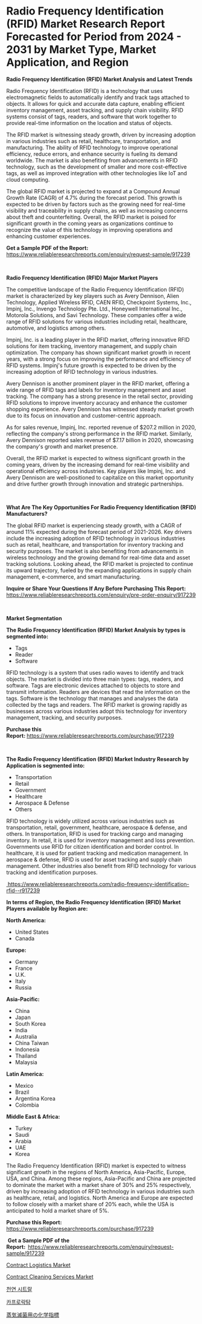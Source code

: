 <p><h1>Radio Frequency Identification (RFID) Market Research Report Forecasted for Period from 2024 -  2031 by Market Type, Market Application, and Region</h1></p><p><strong>Radio Frequency Identification (RFID) Market Analysis and Latest Trends</strong></p>
<p><p>Radio Frequency Identification (RFID) is a technology that uses electromagnetic fields to automatically identify and track tags attached to objects. It allows for quick and accurate data capture, enabling efficient inventory management, asset tracking, and supply chain visibility. RFID systems consist of tags, readers, and software that work together to provide real-time information on the location and status of objects.</p><p>The RFID market is witnessing steady growth, driven by increasing adoption in various industries such as retail, healthcare, transportation, and manufacturing. The ability of RFID technology to improve operational efficiency, reduce errors, and enhance security is fueling its demand worldwide. The market is also benefiting from advancements in RFID technology, such as the development of smaller and more cost-effective tags, as well as improved integration with other technologies like IoT and cloud computing.</p><p>The global RFID market is projected to expand at a Compound Annual Growth Rate (CAGR) of 4.7% during the forecast period. This growth is expected to be driven by factors such as the growing need for real-time visibility and traceability in supply chains, as well as increasing concerns about theft and counterfeiting. Overall, the RFID market is poised for significant growth in the coming years as organizations continue to recognize the value of this technology in improving operations and enhancing customer experiences.</p></p>
<p><strong>Get a Sample PDF of the Report:&nbsp;</strong> <a href="https://www.reliableresearchreports.com/enquiry/request-sample/917239">https://www.reliableresearchreports.com/enquiry/request-sample/917239</a></p>
<p>&nbsp;</p>
<p><strong>Radio Frequency Identification (RFID) Major Market Players</strong></p>
<p><p>The competitive landscape of the Radio Frequency Identification (RFID) market is characterized by key players such as Avery Dennison, Alien Technology, Applied Wireless RFID, CAEN RFID, Checkpoint Systems, Inc., Impinj, Inc., Invengo Technology Pte. Ltd., Honeywell International Inc., Motorola Solutions, and Savi Technology. These companies offer a wide range of RFID solutions for various industries including retail, healthcare, automotive, and logistics among others.</p><p>Impinj, Inc. is a leading player in the RFID market, offering innovative RFID solutions for item tracking, inventory management, and supply chain optimization. The company has shown significant market growth in recent years, with a strong focus on improving the performance and efficiency of RFID systems. Impinj's future growth is expected to be driven by the increasing adoption of RFID technology in various industries.</p><p>Avery Dennison is another prominent player in the RFID market, offering a wide range of RFID tags and labels for inventory management and asset tracking. The company has a strong presence in the retail sector, providing RFID solutions to improve inventory accuracy and enhance the customer shopping experience. Avery Dennison has witnessed steady market growth due to its focus on innovation and customer-centric approach.</p><p>As for sales revenue, Impinj, Inc. reported revenue of $207.2 million in 2020, reflecting the company's strong performance in the RFID market. Similarly, Avery Dennison reported sales revenue of $7.17 billion in 2020, showcasing the company's growth and market presence.</p><p>Overall, the RFID market is expected to witness significant growth in the coming years, driven by the increasing demand for real-time visibility and operational efficiency across industries. Key players like Impinj, Inc. and Avery Dennison are well-positioned to capitalize on this market opportunity and drive further growth through innovation and strategic partnerships.</p></p>
<p>&nbsp;</p>
<p><strong>What Are The Key Opportunities For Radio Frequency Identification (RFID) Manufacturers?</strong></p>
<p><p>The global RFID market is experiencing steady growth, with a CAGR of around 11% expected during the forecast period of 2021-2026. Key drivers include the increasing adoption of RFID technology in various industries such as retail, healthcare, and transportation for inventory tracking and security purposes. The market is also benefiting from advancements in wireless technology and the growing demand for real-time data and asset tracking solutions. Looking ahead, the RFID market is projected to continue its upward trajectory, fueled by the expanding applications in supply chain management, e-commerce, and smart manufacturing.</p></p>
<p><strong>Inquire or Share Your Questions If Any Before Purchasing This Report:</strong> <a href="https://www.reliableresearchreports.com/enquiry/pre-order-enquiry/917239">https://www.reliableresearchreports.com/enquiry/pre-order-enquiry/917239</a></p>
<p>&nbsp;</p>
<p><strong>Market Segmentation</strong></p>
<p><strong>The Radio Frequency Identification (RFID) Market Analysis by types is segmented into:</strong></p>
<p><ul><li>Tags</li><li>Reader</li><li>Software</li></ul></p>
<p><p>RFID technology is a system that uses radio waves to identify and track objects. The market is divided into three main types: tags, readers, and software. Tags are electronic devices attached to objects to store and transmit information. Readers are devices that read the information on the tags. Software is the technology that manages and analyses the data collected by the tags and readers. The RFID market is growing rapidly as businesses across various industries adopt this technology for inventory management, tracking, and security purposes.</p></p>
<p><strong>Purchase this Report:&nbsp;</strong><a href="https://www.reliableresearchreports.com/purchase/917239">https://www.reliableresearchreports.com/purchase/917239</a></p>
<p>&nbsp;</p>
<p><strong>The Radio Frequency Identification (RFID) Market Industry Research by Application is segmented into:</strong></p>
<p><ul><li>Transportation</li><li>Retail</li><li>Government</li><li>Healthcare</li><li>Aerospace & Defense</li><li>Others</li></ul></p>
<p><p>RFID technology is widely utilized across various industries such as transportation, retail, government, healthcare, aerospace & defense, and others. In transportation, RFID is used for tracking cargo and managing inventory. In retail, it is used for inventory management and loss prevention. Governments use RFID for citizen identification and border control. In healthcare, it is used for patient tracking and medication management. In aerospace & defense, RFID is used for asset tracking and supply chain management. Other industries also benefit from RFID technology for various tracking and identification purposes.</p></p>
<p><a href="https://www.reliableresearchreports.com/radio-frequency-identification-rfid--r917239">&nbsp;https://www.reliableresearchreports.com/radio-frequency-identification-rfid--r917239</a></p>
<p><strong>In terms of Region, the Radio Frequency Identification (RFID) Market Players available by Region are:</strong></p>
<p>
    <p> <strong> North America: </strong>
        <ul>
            <li>United States</li>
            <li>Canada</li>
        </ul>
        </p> 
    <p> <strong> Europe: </strong>
        <ul>
            <li>Germany</li>
            <li>France</li>
            <li>U.K.</li>
            <li>Italy</li>
            <li>Russia</li>
        </ul>
        </p> 
    <p> <strong> Asia-Pacific: </strong>
        <ul>
            <li>China</li>
            <li>Japan</li>
            <li>South Korea</li>
            <li>India</li>
            <li>Australia</li>
            <li>China Taiwan</li>
            <li>Indonesia</li>
            <li>Thailand</li>
            <li>Malaysia</li>
        </ul>
        </p> 
    <p> <strong> Latin America: </strong>
        <ul>
            <li>Mexico</li>
            <li>Brazil</li>
            <li>Argentina Korea</li>
            <li>Colombia</li>
        </ul>
        </p> 
    <p> <strong> Middle East & Africa: </strong>
        <ul>
            <li>Turkey</li>
            <li>Saudi</li>
            <li>Arabia</li>
            <li>UAE</li>
            <li>Korea</li>
        </ul>
    </p>
    </p>
<p><p>The Radio Frequency Identification (RFID) market is expected to witness significant growth in the regions of North America, Asia-Pacific, Europe, USA, and China. Among these regions, Asia-Pacific and China are projected to dominate the market with a market share of 30% and 25% respectively, driven by increasing adoption of RFID technology in various industries such as healthcare, retail, and logistics. North America and Europe are expected to follow closely with a market share of 20% each, while the USA is anticipated to hold a market share of 5%.</p></p>
<p><strong>Purchase this Report: </strong><a href="https://www.reliableresearchreports.com/purchase/917239">https://www.reliableresearchreports.com/purchase/917239</a></p>
<p>&nbsp;<strong>Get a Sample PDF of the Report:&nbsp;&nbsp;</strong><a href="https://www.reliableresearchreports.com/enquiry/request-sample/917239">https://www.reliableresearchreports.com/enquiry/request-sample/917239</a></p>
<p><strong></strong></p>
<p><p><a href="https://www.linkedin.com/pulse/analyzing-contract-logistics-market-global-industry-perspective-pcgef">Contract Logistics Market</a></p><p><a href="https://www.linkedin.com/pulse/contract-cleaning-services-market-outlook-industry-overview-hwncf">Contract Cleaning Services Market</a></p><p><a href="https://medium.com/@hulk678678/%EC%B2%9C%EC%97%B0-%EC%8B%9C%ED%8A%B8%EB%9E%84-%EC%8B%9C%EC%9E%A5-%EC%A1%B0%EC%82%AC-%EB%B3%B4%EA%B3%A0%EC%84%9C-2024%EB%85%84%EB%B6%80%ED%84%B0-2031%EB%85%84%EA%B9%8C%EC%A7%80%EC%9D%98-%EC%97%AD%EC%82%AC-%EB%B0%8F-%EC%98%88%EC%B8%A1-d0b2697fd9f3">천연 시트랄</a></p><p><a href="https://github.com/plelbej847484502/Market-Research-Report-List-2/blob/main/423660459939.md">카프로락탐</a></p><p><a href="https://medium.com/@dominicalsop1/%E8%92%B8%E6%B0%97%E6%BB%85%E8%8F%8C%E7%94%A8%E5%8C%96%E5%AD%A6%E6%8C%87%E6%A8%99%E5%B8%82%E5%A0%B4-%E3%82%BF%E3%82%A4%E3%83%97-%E3%82%A2%E3%83%97%E3%83%AA%E3%82%B1%E3%83%BC%E3%82%B7%E3%83%A7%E3%83%B3-%E5%9C%B0%E7%90%86%E3%81%AB%E3%82%88%E3%82%8B%E5%8C%85%E6%8B%AC%E7%9A%84%E8%A9%95%E4%BE%A1-569b5ece525b">蒸気滅菌用の化学指標</a></p></p>